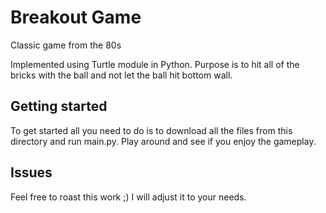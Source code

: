 # Breakout Game
Classic game from the 80s

Implemented using Turtle module in Python. Purpose is to hit all of the bricks with the ball and not let the ball hit bottom wall.

## Getting started
To get started all you need to do is to download all the files from this directory and run main.py. Play around and see if you enjoy the gameplay.

## Issues
Feel free to roast this work ;) I will adjust it to your needs.
